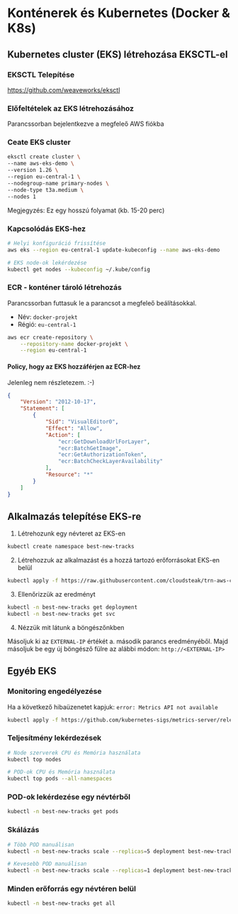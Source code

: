 # Konténerek és Kubernetes (Docker & K8s)

## Kubernetes cluster (EKS) létrehozása EKSCTL-el

### EKSCTL Telepítése

https://github.com/weaveworks/eksctl


### Előfeltételek az EKS létrehozásához

Parancssorban bejelentkezve a megfeleő AWS fiókba


### Ceate EKS cluster

```bash
eksctl create cluster \
--name aws-eks-demo \
--version 1.26 \
--region eu-central-1 \
--nodegroup-name primary-nodes \
--node-type t3a.medium \
--nodes 1
```

Megjegyzés: Ez egy hosszú folyamat (kb. 15-20 perc)


### Kapcsolódás EKS-hez

```bash
# Helyi konfiguráció frissítése
aws eks --region eu-central-1 update-kubeconfig --name aws-eks-demo

# EKS node-ok lekérdezése
kubectl get nodes --kubeconfig ~/.kube/config
```

### ECR - konténer tároló létrehozás

Parancssorban futtasuk le a parancsot a megfeleő beálításokkal.
- Név: `docker-projekt`
- Régió: `eu-central-1`

```bash
aws ecr create-repository \
    --repository-name docker-projekt \
    --region eu-central-1 
```


#### Policy, hogy az EKS hozzáférjen az ECR-hez

Jelenleg nem részletezem. :-)

```json
{
    "Version": "2012-10-17",
    "Statement": [
        {
            "Sid": "VisualEditor0",
            "Effect": "Allow",
            "Action": [
                "ecr:GetDownloadUrlForLayer",
                "ecr:BatchGetImage",
                "ecr:GetAuthorizationToken",
                "ecr:BatchCheckLayerAvailability"
            ],
            "Resource": "*"
        }
    ]
}
```

## Alkalmazás telepítése EKS-re

1. Létrehozunk egy névteret az EKS-en
```bash
kubectl create namespace best-new-tracks
```

2. Létrehozzuk az alkalmazást és a hozzá tartozó erőforrásokat EKS-en belül

```bash
kubectl apply -f https://raw.githubusercontent.com/cloudsteak/trn-aws-common/main/eks-bestnewtracks-deployment.yaml --namespace best-new-tracks
```

3. Ellenőrizzük az eredményt

```bash
kubectl -n best-new-tracks get deployment
kubectl -n best-new-tracks get svc 
```

4. Nézzük mit látunk a böngészőnkben

Másoljuk ki az `EXTERNAL-IP` értékét a. második parancs eredményéből. Majd másoljuk be egy új böngésző fülre az alábbi módon: `http://<EXTERNAL-IP>`


## Egyéb EKS

### Monitoring engedélyezése

Ha a következő hibaüzenetet kapjuk: `error: Metrics API not available`

```bash
kubectl apply -f https://github.com/kubernetes-sigs/metrics-server/releases/latest/download/components.yaml
```

### Teljesítmény lekérdezések

```bash
# Node szerverek CPU és Memória használata
kubectl top nodes

# POD-ok CPU és Memória használata
kubectl top pods --all-namespaces
```

### POD-ok lekérdezése egy névtérből

```bash
kubectl -n best-new-tracks get pods
```

### Skálázás

```bash
# Több POD manuálisan
kubectl -n best-new-tracks scale --replicas=5 deployment best-new-tracks

# Kevesebb POD manuálisan
kubectl -n best-new-tracks scale --replicas=1 deployment best-new-tracks
```
### Minden erőforrás egy névtéren belül

```bash
kubectl -n best-new-tracks get all
```

